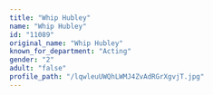 ```yaml
---
title: "Whip Hubley"
name: "Whip Hubley"
id: "11089"
original_name: "Whip Hubley"
known_for_department: "Acting"
gender: "2"
adult: "false"
profile_path: "/lqwleuUWQhLWMJ4ZvAdRGrXgvjT.jpg"
---
```

